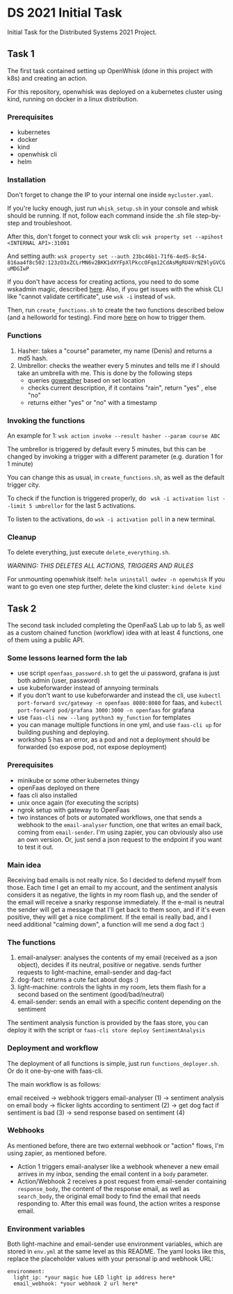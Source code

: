 # DS 2021 Initial Task
Initial Task for the Distributed Systems 2021 Project.

## Task 1
The first task contained setting up OpenWhisk (done in this project with k8s) and creating an action.

For this repository, openwhisk was deployed on a kubernetes cluster using kind, running on docker in a linux distribution.
### Prerequisites
- kubernetes
- docker
- kind
- openwhisk cli
- helm
### Installation
Don't forget to change the IP to your internal one inside `mycluster.yaml`.

If you're lucky enough, just run `whisk_setup.sh` in your console and whisk should be running.
If not, follow each command inside the .sh file step-by-step and troubleshoot.

After this, don't forget to connect your wsk cli: `wsk property set --apihost <INTERNAL API>:31001`

And setting auth: `wsk property set --auth 23bc46b1-71f6-4ed5-8c54-816aa4f8c502:123zO3xZCLrMN6v2BKK1dXYFpXlPkccOFqm12CdAsMgRU4VrNZ9lyGVCGuMDGIwP`

If you don't have access for creating actions, you need to do some wskadmin magic, described [here](https://github.com/apache/openwhisk-deploy-kube#administering-openwhisk).
Also, if you get issues with the whisk CLI like "cannot validate certificate", use `wsk -i` instead of `wsk`.


Then, run `create_functions.sh` to create the two functions described below (and a helloworld for testing). Find more [here](https://github.com/apache/openwhisk/blob/master/docs/actions-python.md) on how to trigger them.

### Functions
1) Hasher: takes a "course" parameter, my name (Denis) and returns a md5 hash.
2) Umbrellor: checks the weather every 5 minutes and tells me if I should take an umbrella with me.
This is done by the following steps
   - queries [goweather](https://github.com/robertoduessmann/weather-api) based on set location
   - checks current description, if it contains "rain", return "yes" , else "no"
   - returns either "yes" or "no" with a timestamp

### Invoking the functions

An example for 1: `wsk action invoke --result hasher --param course ABC`

The umbrellor is triggered by default every 5 minutes, but this can be changed by invoking a trigger with a different parameter (e.g. duration 1 for 1 minute)

You can change this as usual, in `create_functions.sh`, as well as the default trigger city.

To check if the function is triggered properly, do ` wsk -i activation list --limit 5 umbrellor` for the last 5 activations.

To listen to the activations, do `wsk -i activation poll` in a new terminal.

### Cleanup

To delete everything, just execute `delete_everything.sh`. 

*WARNING: THIS DELETES ALL ACTIONS, TRIGGERS AND RULES*

For unmounting openwhisk itself: `helm uninstall owdev -n openwhisk`
If you want to go even one step further, delete the kind cluster: `kind delete kind`

## Task 2

The second task included completing the OpenFaaS Lab up to lab 5, as well as a custom chained function (workflow) idea with at least 4 functions,
one of them using a public API.

### Some lessons learned form the lab

- use script `openfaas_password.sh` to get the ui password, grafana is just both admin (user, password)
- use kubeforwarder instead of annyoing terminals
- if you don't want to use kubeforwarder and instead the cli, use `kubectl port-forward svc/gateway -n openfaas 8080:8080` for faas,
  and `kubectl port-forward pod/grafana 3000:3000 -n openfaas` for grafana
- use `faas-cli new --lang python3 my_function` for templates
- you can manage multiple functions in one yml, and use `faas-cli up` for building pushing and deploying.
- workshop 5 has an error, as a pod and not a deployment should be forwarded (so expose pod, not expose deployment)

### Prerequisites

- minikube or some other kubernetes thingy
- openFaas deployed on there
- faas cli also installed
- unix once again (for executing the scripts)
- ngrok setup with gateway to OpenFaas
- two instances of bots or automated workflows, one that sends a webhook to the `email-analyser` function,
one that writes an email back, coming from `email-sender`. I'm using zapier, you can obviously also use an own version.
  Or, just send a json request to the endpoint if you want to test it out.

### Main idea
Receiving bad emails is not really nice. So I decided to defend myself from those.
Each time I get an email to my account, and the sentiment analysis considers it as negative, the lights in my room flash up, 
and the sender of the email will receive a snarky response immediately. If the e-mail is neutral the sender will get a message
that I'll get back to them soon, and if it's even positive, they will get a nice compliment. If the email is really bad,
and I need additional "calming down", a function will me send a dog fact :)


### The functions

1. email-analyser: analyses the contents of my email (received as a json object), decides if its neutral, positive or negative. sends further
requests to light-machine, email-sender and dag-fact
2. dog-fact: returns a cute fact about dogs :)
3. light-machine: controls the lights in my room, lets them flash for a second based on the sentiment (good/bad/neutral)
4. email-sender: sends an email with a specific content depending on the sentiment

The sentiment analysis function is provided by the faas store, you can deploy it with the script
or `faas-cli store deploy SentimentAnalysis`

### Deployment and workflow

The deployment of all functions is simple, just run `functions_deployer.sh`. Or do it one-by-one with faas-cli.

The main workflow is as follows:

email received → webhook triggers email-analyser (1) → sentiment analysis on email body 
→ flicker lights according to sentiment (2) → get dog fact if sentiment is bad (3) → send response based on sentiment (4) 

### Webhooks

As mentioned before, there are two external webhook or "action" flows, I'm using zapier, as mentioned before.

- Action 1 triggers email-analyser like a webhook whenever a new email arrives in my inbox, sending the email content in a `body` parameter.
- Action/Webhook 2 receives a post request from email-sender containing `response_body`, the content of the response email,
as well as `search_body`, the original email body to find the email that needs responding to. 
  After this email was found, the action writes a response email.
  
### Environment variables
Both light-machine and email-sender use environment variables, which are stored in `env.yml` at the same level as this README.
The yaml looks like this, replace the placeholder values with your personal ip and webhook URL:

```
environment:
  light_ip: *your magic hue LED light ip address here*
  email_webhook: *your webhook 2 url here*
```
  